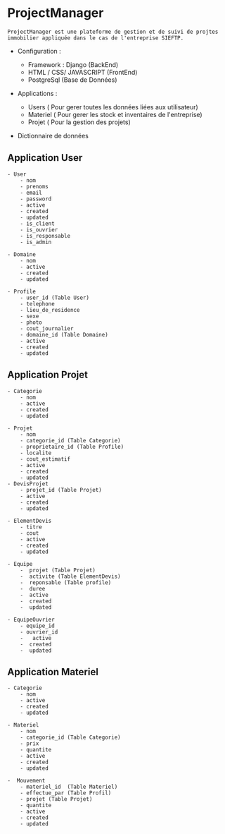 # ProjectManager

```
ProjectManager est une plateforme de gestion et de suivi de projtes 
immobilier appliquée dans le cas de l'entreprise SIEFTP.
```

- Configuration :

    - Framework : Django (BackEnd)
    - HTML / CSS/ JAVASCRIPT (FrontEnd)
    - PostgreSql (Base de Données)

- Applications :
    - Users ( Pour gerer toutes les données liées aux utilisateur)
    - Materiel ( Pour gerer les stock et inventaires de l'entreprise)
    - Projet ( Pour la gestion des projets)

- Dictionnaire de données

## Application User

    - User
        - nom
        - prenoms
        - email
        - password
        - active
        - created
        - updated
        - is_client
        - is_ouvrier
        - is_responsable
        - is_admin

    - Domaine
        - nom
        - active
        - created
        - updated

    - Profile
        - user_id (Table User)
        - telephone
        - lieu_de_residence
        - sexe
        - photo
        - cout_journalier
        - domaine_id (Table Domaine)
        - active
        - created
        - updated

## Application Projet

    - Categorie
        - nom
        - active
        - created
        - updated

    - Projet
        - nom
        - categorie_id (Table Categorie)
        - proprietaire_id (Table Profile)
        - localite
        - cout_estimatif
        - active
        - created
        - updated
    - DevisProjet
        - projet_id (Table Projet)
        - active
        - created
        - updated

    - ElementDevis
        - titre
        - cout
        - active
        - created
        - updated

    - Equipe
        -  projet (Table Projet)
        -  activite (Table ElementDevis)
        -  reponsable (Table profile)
        -  duree
        -  active
        -  created
        -  updated

    - EquipeOuvrier
        - equipe_id
        - ouvrier_id
        -   active
        -  created
        -  updated

## Application Materiel

    - Categorie
        - nom
        - active
        - created
        - updated

    - Materiel
        - nom
        - categorie_id (Table Categorie)
        - prix
        - quantite
        - active
        - created
        - updated

    -  Mouvement
        - materiel_id  (Table Materiel)
        - effectue_par (Table Profil)
        - projet (Table Projet)
        - quantite
        - active
        - created
        - updated
